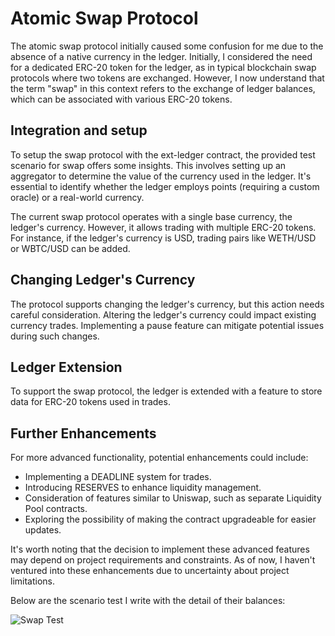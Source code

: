 # Atomic Swap Protocol

The atomic swap protocol initially caused some confusion for me due to the absence of a native currency in the ledger. Initially, I considered the need for a dedicated ERC-20 token for the ledger, as in typical blockchain swap protocols where two tokens are exchanged. However, I now understand that the term "swap" in this context refers to the exchange of ledger balances, which can be associated with various ERC-20 tokens.

## Integration and setup

To setup the swap protocol with the ext-ledger contract, the provided test scenario for swap offers some insights. This involves setting up an aggregator to determine the value of the currency used in the ledger. It's essential to identify whether the ledger employs points (requiring a custom oracle) or a real-world currency.

The current swap protocol operates with a single base currency, the ledger's currency. However, it allows trading with multiple ERC-20 tokens. For instance, if the ledger's currency is USD, trading pairs like WETH/USD or WBTC/USD can be added.

## Changing Ledger's Currency

The protocol supports changing the ledger's currency, but this action needs careful consideration. Altering the ledger's currency could impact existing currency trades. Implementing a pause feature can mitigate potential issues during such changes.

## Ledger Extension

To support the swap protocol, the ledger is extended with a feature to store data for ERC-20 tokens used in trades.

## Further Enhancements

For more advanced functionality, potential enhancements could include:

- Implementing a DEADLINE system for trades.
- Introducing RESERVES to enhance liquidity management.
- Consideration of features similar to Uniswap, such as separate Liquidity Pool contracts.
- Exploring the possibility of making the contract upgradeable for easier updates.

It's worth noting that the decision to implement these advanced features may depend on project requirements and constraints. As of now, I haven't ventured into these enhancements due to uncertainty about project limitations.

Below are the scenario test I write with the detail of their balances:

![Swap Test ](../../images/swap-test.png)
